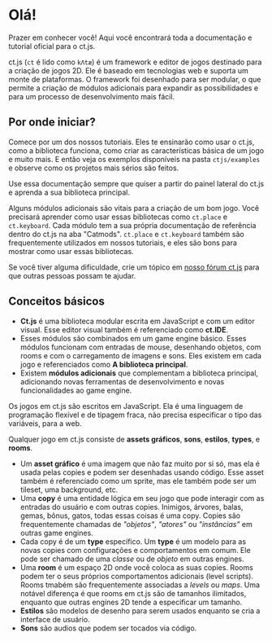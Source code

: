 # Olá!

Prazer em conhecer você! Aqui você encontrará toda a documentação e tutorial oficial para o ct.js.

ct.js (`ct` é lido como `kΛtæ`) é um framework e editor de jogos destinado para a criação de jogos 2D. Ele é baseado em tecnologias web e suporta um monte de plataformas. O framework foi desenhado para ser modular, o que permite a criação de módulos adicionais para expandir as possibilidades e para um processo de desenvolvimento mais fácil.

## Por onde iniciar?

Comece por um dos nossos tutoriais. Eles te ensinarão como usar o ct.js, como a biblioteca funciona, como criar as características básica de um jogo e muito mais. E então veja os exemplos disponíveis na pasta `ctjs/examples` e observe como os projetos mais sérios são feitos.

Use essa documentação sempre que quiser a partir do painel lateral do ct.js e aprenda a sua biblioteca principal.

Alguns módulos adicionais são vitais para a criação de um bom jogo. Você precisará aprender como usar essas bibliotecas como `ct.place` e `ct.keyboard`. Cada módulo tem a sua própria documentação de referência dentro do ct.js na aba "Catmods". `ct.place` e `ct.keyboard` também são frequentemente utilizados em nossos tutoriais, e eles são bons para mostrar como usar essas bibliotecas.

Se você tiver alguma dificuldade, crie um tópico em [nosso fórum ct.js](https://comigo.itch.io/ct/community) para que outras pessoas possam te ajudar.

## Conceitos básicos

* **Ct.js** é uma biblioteca modular escrita em JavaScript e com um editor visual. Esse editor visual também é referenciado como **ct.IDE**.
* Esses módulos são combinados em um game engine básico. Esses módulos funcionam com entradas de mouse, desenhando objetos, com rooms e com o carregamento de imagens e sons. Eles existem em cada jogo e referenciados como **A biblioteca principal**.
* Existem **módulos adicionais** que complementam a biblioteca principal, adicionando novas ferramentas de desenvolvimento e novas funcionalidades ao game engine.

Os jogos em ct.js são escritos em JavaScript. Ela é uma linguagem de programação flexível e de tipagem fraca, não precisa especificar o tipo das variáveis, para a web.

Qualquer jogo em ct.js consiste de **assets gráficos**, **sons**, **estilos**, **types**, e **rooms**.

* Um **asset gráfico**  é uma imagem que não faz muito por si só, mas ela é usada pelas copies e podem ser desenhadas usando código. Esse asset também é referenciado como um sprite, mas ele também pode ser um tileset, uma background, etc.
* Uma **copy** é uma entidade lógica em seu jogo que pode interagir com as entradas do usuário e com outras copies. Inimigos, árvores, balas, gemas, bônus, gatos, todas essas coisas é uma copy. Copies são frequentemente chamadas de *"objetos"*, *"atores"* ou *"instâncias"* em outras game engines.
* Cada copy é de um **type** específico. Um **type** é um modelo para as novas copies com configurações e comportamentos em comum. Ele pode ser chamado de uma *classe* ou de *objeto* em outras engines.
* Uma **room** é um espaço 2D onde você coloca as suas copies. Rooms podem ter o seus próprios comportamentos adicionais (level scripts). Rooms tmabém são frequentemente associadas a *levels* ou *maps*. Uma notável diferença é que rooms em ct.js são de tamanhos ilimitados, enquanto que outras engines 2D tende a especificar um tamanho.
* **Estilos** são modelos de desenho para serem usados enquanto se cria a interface de usuário.
* **Sons** são audios que podem ser tocados via código.
